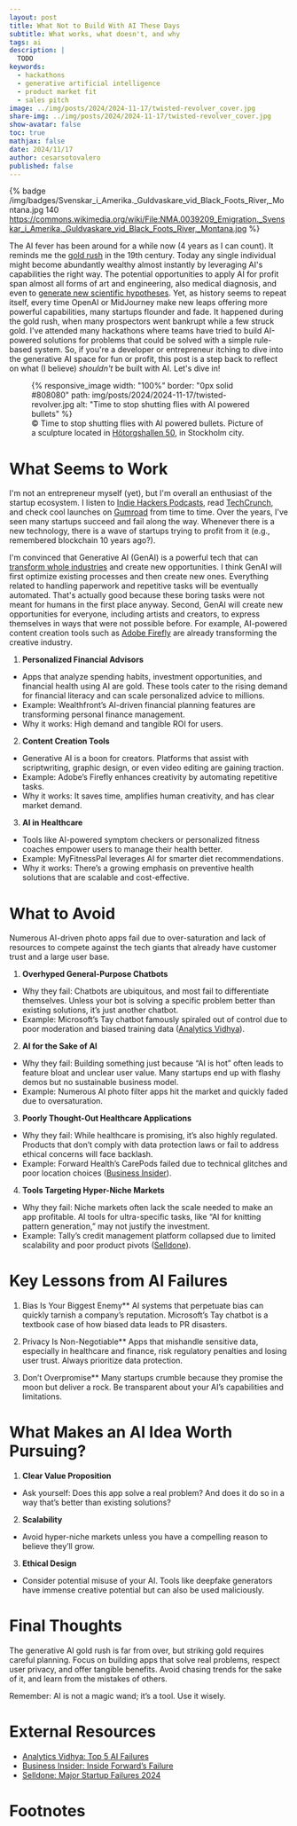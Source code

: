 ```yaml
---
layout: post
title: What Not to Build With AI These Days
subtitle: What works, what doesn't, and why
tags: ai
description: |
  TODO
keywords:
  - hackathons
  - generative artificial intelligence
  - product market fit
  - sales pitch
image: ../img/posts/2024/2024-11-17/twisted-revolver_cover.jpg
share-img: ../img/posts/2024/2024-11-17/twisted-revolver_cover.jpg
show-avatar: false
toc: true
mathjax: false
date: 2024/11/17
author: cesarsotovalero
published: false
---
```



{% badge /img/badges/Svenskar_i_Amerika._Guldvaskare_vid_Black_Foots_River,_Montana.jpg 140 https://commons.wikimedia.org/wiki/File:NMA.0039209_Emigration._Svenskar_i_Amerika._Guldvaskare_vid_Black_Foots_River,_Montana.jpg %}

The AI fever has been around for a while now (4 years as I can count).
It reminds me the [gold rush](https://en.wikipedia.org/wiki/Gold_rush) in the 19th century. 
Today any single individual might become abundantly wealthy almost instantly by leveraging AI's capabilities the right way.
The potential opportunities to apply AI for profit span almost all forms of art and engineering, also medical diagnosis, and even to [generate new scientific hypotheses](https://www.sciencedirect.com/science/article/pii/S2352847823001557).
Yet, as history seems to repeat itself, every time OpenAI or MidJourney make new leaps offering more powerful capabilities, many startups flounder and fade.
It happened during the gold rush, when many prospectors went bankrupt while a few struck gold.
I've attended many hackathons where teams have tried to build AI-powered solutions for problems that could be solved with a simple rule-based system.
So, if you're a developer or entrepreneur itching to dive into the generative AI space for fun or profit, this post is a step back to reflect on what (I believe) _shouldn't_ be built with AI. 
Let's dive in!

<figure class="jb_picture">
  {% responsive_image width: "100%" border: "0px solid #808080" path: img/posts/2024/2024-11-17/twisted-revolver.jpg alt: "Time to stop shutting flies with AI powered bullets" %}
  <figcaption class="stroke"> 
   &#169; Time to stop shutting flies with AI powered bullets. Picture of a sculpture located in <a href="https://maps.app.goo.gl/9tWekqJTscsLmkgd9">Hötorgshallen 50</a>, in Stockholm city.
  </figcaption>
</figure>

# What Seems to Work

I'm not an entrepreneur myself (yet), but I'm overall an enthusiast of the startup ecosystem.
I listen to [Indie Hackers Podcasts](https://www.indiehackers.com/podcasts), read [TechCrunch](https://techcrunch.com/), and check cool launches on [Gumroad](https://gumroad.com) from time to time.
Over the years, I've seen many startups succeed and fail along the way.
Whenever there is a new technology, there is a wave of startups trying to profit from it (e.g., remembered blockchain 10 years ago?).

I'm convinced that Generative AI (GenAI) is a powerful tech that can [transform whole industries](https://www.cesarsotovalero.net/blog/surviving-the-ai-revolution-as-a-software-engineer.html) and create new opportunities.
I think GenAI will first optimize existing processes and then create new ones.
Everything related to handling paperwork and repetitive tasks will be eventually automated.
That's actually good because these boring tasks were not meant for humans in the first place anyway.
Second, GenAI will create new opportunities for everyone, including artists and creators, to express themselves in ways that were not possible before.
For example, AI-powered content creation tools such as [Adobe Firefly](https://www.adobe.com/products/firefly.html) are already transforming the creative industry.

1. **Personalized Financial Advisors**
  - Apps that analyze spending habits, investment opportunities, and financial health using AI are gold. These tools cater to the rising demand for financial literacy and can scale personalized advice to millions.
  - Example: Wealthfront’s AI-driven financial planning features are transforming personal finance management.
  - Why it works: High demand and tangible ROI for users.

2. **Content Creation Tools**
  - Generative AI is a boon for creators. Platforms that assist with scriptwriting, graphic design, or even video editing are gaining traction.
  - Example: Adobe’s Firefly enhances creativity by automating repetitive tasks.
  - Why it works: It saves time, amplifies human creativity, and has clear market demand.

3. **AI in Healthcare**
  - Tools like AI-powered symptom checkers or personalized fitness coaches empower users to manage their health better.
  - Example: MyFitnessPal leverages AI for smarter diet recommendations.
  - Why it works: There’s a growing emphasis on preventive health solutions that are scalable and cost-effective.

# What to Avoid

Numerous AI-driven photo apps fail due to over-saturation and lack of resources to compete against the tech giants that already have customer trust and a large user base.

1. **Overhyped General-Purpose Chatbots**
  - Why they fail: Chatbots are ubiquitous, and most fail to differentiate themselves. Unless your bot is solving a specific problem better than existing solutions, it’s just another chatbot.
  - Example: Microsoft’s Tay chatbot famously spiraled out of control due to poor moderation and biased training data ([Analytics Vidhya](https://www.analyticsvidhya.com/blog/2023/01/top-5-failures-of-ai-till-date-reasons-solution/)).

2. **AI for the Sake of AI**
  - Why they fail: Building something just because “AI is hot” often leads to feature bloat and unclear user value. Many startups end up with flashy demos but no sustainable business model.
  - Example: Numerous AI photo filter apps hit the market and quickly faded due to oversaturation.

3. **Poorly Thought-Out Healthcare Applications**
  - Why they fail: While healthcare is promising, it’s also highly regulated. Products that don’t comply with data protection laws or fail to address ethical concerns will face backlash.
  - Example: Forward Health’s CarePods failed due to technical glitches and poor location choices ([Business Insider](https://www.businessinsider.com/healthcare-startup-forward-shutdown-carepod-adrian-aoun-2024-11)).

4. **Tools Targeting Hyper-Niche Markets**
  - Why they fail: Niche markets often lack the scale needed to make an app profitable. AI tools for ultra-specific tasks, like “AI for knitting pattern generation,” may not justify the investment.
  - Example: Tally’s credit management platform collapsed due to limited scalability and poor product pivots ([Selldone](https://selldone.com/blog/major-startup-failures-2024-824)).

# Key Lessons from AI Failures

1. Bias Is Your Biggest Enemy**
AI systems that perpetuate bias can quickly tarnish a company’s reputation. Microsoft’s Tay chatbot is a textbook case of how biased data leads to PR disasters.

2. Privacy Is Non-Negotiable**
Apps that mishandle sensitive data, especially in healthcare and finance, risk regulatory penalties and losing user trust. Always prioritize data protection.

3. Don’t Overpromise**
Many startups crumble because they promise the moon but deliver a rock. Be transparent about your AI’s capabilities and limitations.

# What Makes an AI Idea Worth Pursuing?

1. **Clear Value Proposition**
  - Ask yourself: Does this app solve a real problem? And does it do so in a way that’s better than existing solutions?

2. **Scalability**
  - Avoid hyper-niche markets unless you have a compelling reason to believe they’ll grow.

3. **Ethical Design**
  - Consider potential misuse of your AI. Tools like deepfake generators have immense creative potential but can also be used maliciously.

# Final Thoughts

The generative AI gold rush is far from over, but striking gold requires careful planning. Focus on building apps that solve real problems, respect user privacy, and offer tangible benefits. Avoid chasing trends for the sake of it, and learn from the mistakes of others.

Remember: AI is not a magic wand; it’s a tool. Use it wisely.

# External Resources

- [Analytics Vidhya: Top 5 AI Failures](https://www.analyticsvidhya.com/blog/2023/01/top-5-failures-of-ai-till-date-reasons-solution/)
- [Business Insider: Inside Forward’s Failure](https://www.businessinsider.com/healthcare-startup-forward-shutdown-carepod-adrian-aoun-2024-11)
- [Selldone: Major Startup Failures 2024](https://selldone.com/blog/major-startup-failures-2024-824)

# Footnotes

